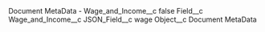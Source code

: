 <?xml version="1.0" encoding="UTF-8"?>
<CustomMetadata xmlns="http://soap.sforce.com/2006/04/metadata" xmlns:xsi="http://www.w3.org/2001/XMLSchema-instance" xmlns:xsd="http://www.w3.org/2001/XMLSchema">
    <label>Document MetaData - Wage_and_Income__c</label>
    <protected>false</protected>
    <values>
        <field>Field__c</field>
        <value xsi:type="xsd:string">Wage_and_Income__c</value>
    </values>
    <values>
        <field>JSON_Field__c</field>
        <value xsi:type="xsd:string">wage</value>
    </values>
    <values>
        <field>Object__c</field>
        <value xsi:type="xsd:string">Document MetaData</value>
    </values>
</CustomMetadata>
